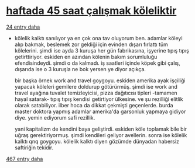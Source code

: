 <link href="https://x361x3ch.github.io/list/style.css" rel="stylesheet">

[](https://eksisozluk.com/entry/84662116)

# [haftada 45 saat çalışmak köleliktir](https://eksisozluk.com/haftada-45-saat-calismak-koleliktir--5884060)

[24 entry daha](https://eksisozluk.com/haftada-45-saat-calismak-koleliktir--5884060?focusto=84662116 "tümünü göster")

+ kölelik kalktı sanılıyor ya en çok ona tav oluyorum ben. adamlar köleyi alıp bakmak, beslemek zor geldiği için evinden dışarı fırlattı tüm kölelerini. şimdi ise ayda 3 kuruşa her gün fabrikasına, işyerine tıpış tıpış getirttiriyor. eskiden en azından kölenin bakım sorumluluğu efendisindeydi. şimdi o da kalmadı. iş saatleri içinde köpek gibi çalış, dışarıda ise o 3 kuruşla ne bok yersen ye diyor açıkça.
    
    bir başka örnek work and travel goygoyu. eskiden amerika ayak işçiliği yapacak köleleri gemilere doldurup götürürmüş. şimdi ise work and travel ayağına tuvalet temizleyicisi, pizza dağıtıcısı tipleri -tamamen hayal satarak- tıpış tıpış kendisi getirtiyor ülkesine. ve şu rezilliği elitlik olarak satabiliyor. ilber hoca da dikkat çekmişti geçenlerde. burda master doktora yapmış adamlar amerika'da garsonluk yapmaya gidiyor diye. yemin ediyorum safi rezillik.
    
    yani kapitalizm de kendini baya geliştirdi. eskiden köle toplamak bile bir uğraş gerektiriyormuş. şimdi kendileri geliyor avellerin. sonra ise kölelik kalktı qnq goygoyu. kölelik kalktı diyen gözümde dünyadan habersiz saftiriğin tekidir.
    

[467 entry daha](https://eksisozluk.com/haftada-45-saat-calismak-koleliktir--5884060?focusto=84662116 "tümünü göster")